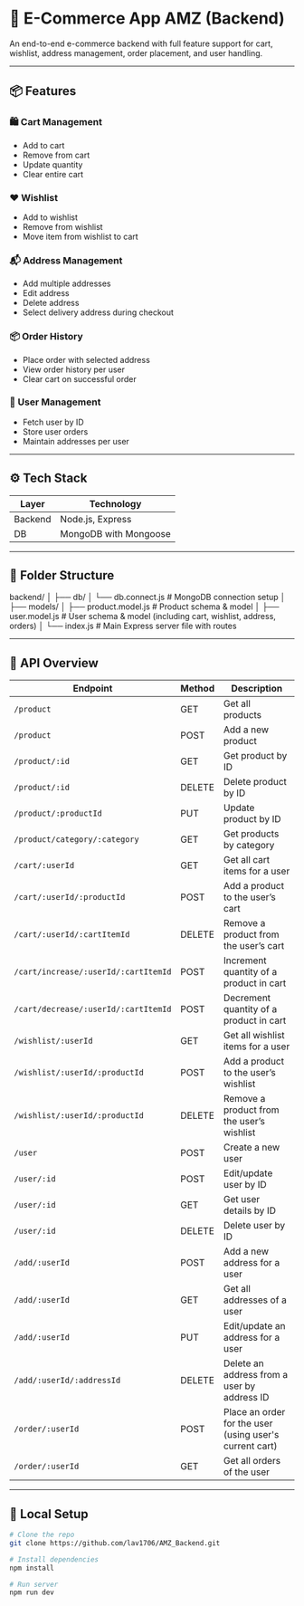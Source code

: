 # 🛒 E-Commerce App AMZ (Backend)

An end-to-end e-commerce backend with full feature support for cart, wishlist, address management, order placement, and user handling.

---

## 📦 Features

### 🛍️ Cart Management
- Add to cart
- Remove from cart
- Update quantity
- Clear entire cart

### ❤️ Wishlist
- Add to wishlist
- Remove from wishlist
- Move item from wishlist to cart

### 📬 Address Management
- Add multiple addresses
- Edit address
- Delete address
- Select delivery address during checkout

### 📦 Order History
- Place order with selected address
- View order history per user
- Clear cart on successful order

### 👤 User Management
- Fetch user by ID
- Store user orders
- Maintain addresses per user

---

## ⚙️ Tech Stack

| Layer   | Technology            |
|---------|------------------------|
| Backend | Node.js, Express       |
| DB      | MongoDB with Mongoose |

---

## 📂 Folder Structure

backend/
│
├── db/
│   └── db.connect.js        # MongoDB connection setup
│
├── models/
│   ├── product.model.js     # Product schema & model
│   ├── user.model.js        # User schema & model (including cart, wishlist, address, orders)
│
└── index.js                 # Main Express server file with routes 


---

## 🔗 API Overview

| Endpoint                            | Method               | Description                              |
|-------------------------------------|----------------------|------------------------------------------|
| `/product`                          | GET                  | Get all products                         |
| `/product`                          | POST                 | Add a new product                        |
| `/product/:id`                      | GET                  | Get product by ID                        |
| `/product/:id`                      | DELETE               | Delete product by ID                     |   
| `/product/:productId`               | PUT                  | Update product by ID                     |
| `/product/category/:category`       | GET                  | Get products by category                 |
|`/cart/:userId`	                    | GET	                 | Get all cart items for a user            |
|`/cart/:userId/:productId`	          | POST                 | Add a product to the user’s cart         |
|`/cart/:userId/:cartItemId`	        | DELETE               | Remove a product from the user’s cart    |
|`/cart/increase/:userId/:cartItemId`	| POST	               | Increment quantity of a product in cart  |
|`/cart/decrease/:userId/:cartItemId`	| POST	               | Decrement quantity of a product in cart  |
|`/wishlist/:userId`	                | GET	                 | Get all wishlist items for a user        |
|`/wishlist/:userId/:productId`	      | POST	               | Add a product to the user’s wishlist     |
|`/wishlist/:userId/:productId`	      | DELETE	             | Remove a product from the user’s wishlist|
| `/user`                             | POST                 | Create a new user                        |
| `/user/:id`                         | POST                 | Edit/update user by ID                   |
| `/user/:id`                         | GET                  | Get user details by ID                   |
| `/user/:id`                         | DELETE               | Delete user by ID                        |
| `/add/:userId`                      | POST                 | Add a new address for a user             |
| `/add/:userId`                      | GET                  | Get all addresses of a user              |
| `/add/:userId`                      | PUT                  | Edit/update an address for a user        |
| `/add/:userId/:addressId`           | DELETE               | Delete an address from a user by address ID|
| `/order/:userId`                    | POST                 | Place an order for the user (using user's current cart) |
| `/order/:userId`                    | GET                  | Get all orders of the user               |

---

## 🧪 Local Setup

```bash
# Clone the repo
git clone https://github.com/lav1706/AMZ_Backend.git

# Install dependencies
npm install

# Run server
npm run dev
